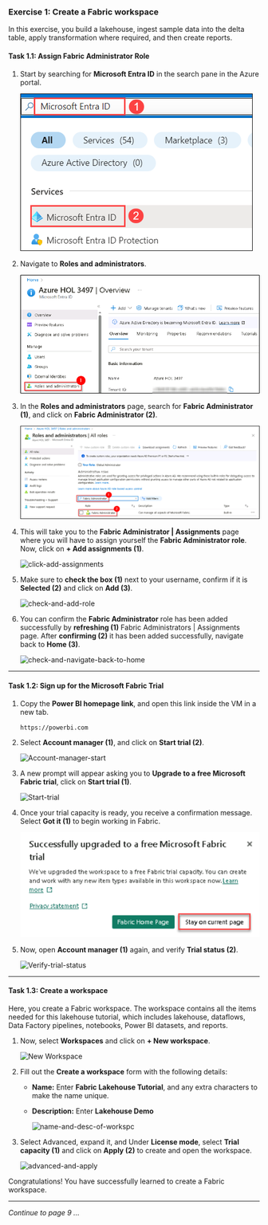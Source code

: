 ### Exercise 1: Create a Fabric workspace

In this exercise, you build a lakehouse, ingest sample data into the delta table, apply transformation where required, and then create reports.

#### Task 1.1: Assign Fabric Administrator Role

1. Start by searching for **Microsoft Entra ID** in the search pane in the Azure portal.

   ![Navigate-To-Azure-Entra-ID](../media/08/Entra_ID.png)

2. Navigate to **Roles and administrators**.

   ![Roles-and-Administrator](../media/08/EntraID-2.png)

3. In the **Roles and administrators** page, search for **Fabric Administrator (1)**, and click on **Fabric Administrator (2)**.

   ![search-fabric-admin](../media/08/EntraID-3.png)

4. This will take you to the **Fabric Administrator | Assignments** page where you will have to assign yourself the **Fabric Administrator role**. Now, click on **+ Add assignments (1)**.

   ![click-add-assignments](https://github.com/CloudLabsAI-Azure/MIDP-Lab-With-Microsoft-Fabric/blob/dev/media/08/04.png?raw=true)

5. Make sure to **check the box (1)** next to your username, confirm if it is **Selected (2)** and click on **Add (3)**.

   ![check-and-add-role](https://github.com/CloudLabsAI-Azure/MIDP-Lab-With-Microsoft-Fabric/blob/dev/media/08/05.png?raw=true)

6. You can confirm the **Fabric Administrator** role has been added successfully by **refreshing (1)** Fabric Administrators | Assignments page. After **confirming (2)** it has been added successfully, navigate back to **Home (3)**.

   ![check-and-navigate-back-to-home](https://github.com/CloudLabsAI-Azure/MIDP-Lab-With-Microsoft-Fabric/blob/dev/media/08/06.png?raw=true)

----

#### Task 1.2: Sign up for the Microsoft Fabric Trial

1. Copy the **Power BI homepage link**, and open this link inside the VM in a new tab.

   ```
   https://powerbi.com
   ```

2. Select **Account manager (1)**, and click on **Start trial (2)**.

   ![Account-manager-start](https://github.com/CloudLabsAI-Azure/MIDP-Lab-With-Microsoft-Fabric/blob/dev/media/08/07.png?raw=true)

3. A new prompt will appear asking you to **Upgrade to a free Microsoft Fabric trial**, click on **Start trial (1)**.

   ![Start-trial](https://github.com/CloudLabsAI-Azure/MIDP-Lab-With-Microsoft-Fabric/blob/dev/media/08/08.png?raw=true)

4. Once your trial capacity is ready, you receive a confirmation message. Select **Got it (1)** to begin working in Fabric.

   ![Got-it](../media/fabricworkspace-exercise1-fabric.png?raw=true) 

6. Now, open **Account manager (1)** again, and verify **Trial status (2)**.

   ![Verify-trial-status](https://github.com/CloudLabsAI-Azure/MIDP-Lab-With-Microsoft-Fabric/blob/dev/media/08/10.png?raw=true)

----

#### Task 1.3: Create a workspace

Here, you create a Fabric workspace. The workspace contains all the items needed for this lakehouse tutorial, which includes lakehouse, dataflows, Data Factory pipelines, notebooks, Power BI datasets, and reports.

1.  Now, select **Workspaces** and click on **+ New workspace**.

    ![New Workspace](https://github.com/CloudLabsAI-Azure/MIDP-Lab-With-Microsoft-Fabric/blob/dev/media/08/11.png?raw=true)

2. Fill out the **Create a workspace** form with the following details:

   - **Name:** Enter **Fabric Lakehouse Tutorial**, and any extra characters to make the name unique.
   - **Description:** Enter **Lakehouse Demo**

      ![name-and-desc-of-workspc](https://github.com/CloudLabsAI-Azure/MIDP-Lab-With-Microsoft-Fabric/blob/dev/media/08/12.png?raw=true)

3. Select Advanced, expand it, and Under **License mode**, select **Trial capacity (1)** and click on **Apply (2)** to create and open the workspace.

   ![advanced-and-apply](https://github.com/CloudLabsAI-Azure/MIDP-Lab-With-Microsoft-Fabric/blob/dev/media/08/13.png?raw=true)

Congratulations! You have successfully learned to create a Fabric workspace.

----

*Continue to page 9 ...*
